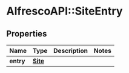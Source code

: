 # AlfrescoAPI::SiteEntry

## Properties
Name | Type | Description | Notes
------------ | ------------- | ------------- | -------------
**entry** | [**Site**](Site.md) |  | 


